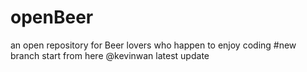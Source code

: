 # openBeer
an open repository for Beer lovers who happen to enjoy coding
#new branch start from here
@kevinwan latest update
